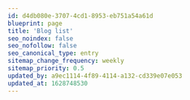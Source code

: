 ```yaml
---
id: d4db080e-3707-4cd1-8953-eb751a54a61d
blueprint: page
title: 'Blog list'
seo_noindex: false
seo_nofollow: false
seo_canonical_type: entry
sitemap_change_frequency: weekly
sitemap_priority: 0.5
updated_by: a9ec1114-4f89-4114-a132-cd339e07e053
updated_at: 1628748530
---
```

